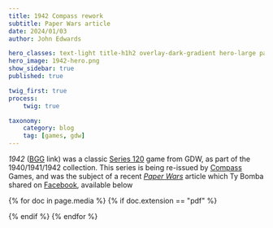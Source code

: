 ```yaml
---
title: 1942 Compass rework
subtitle: Paper Wars article
date: 2024/01/03
author: John Edwards

hero_classes: text-light title-h1h2 overlay-dark-gradient hero-large parallax
hero_image: 1942-hero.png
show_sidebar: true
published: true

twig_first: true
process:
    twig: true

taxonomy:
    category: blog
    tag: [games, gdw]
---
```

*1942* ([BGG] link) was a classic [Series 120] game from GDW, as part of the 1940/1941/1942 collection. This series is being re-issued by [Compass] Games, and was the subject of a recent *[Paper Wars]* article which Ty Bomba shared on [Facebook], available below

{% for doc in page.media %}
{% if doc.extension == "pdf" %}
 <div class="_df_book" height="720" webgl="true" backgroundcolor="white" source="{{ doc.url|replace({' ':'%20'}) }}" id="df_manual_book"> </div>
{% endif %}
{% endfor %}  

[Paper Wars]: https://www.compassgames.com/product-category/paper-wars-subscriptions/?sfw=pass1704277313
[Facebook]: https://www.facebook.com/jzedward
[Compass]: https://www.compassgames.com/product/wwii-campaigns-1940-1941-and-1942-pay-later/
[BGG]: https://boardgamegeek.com/boardgame/6915/1942
[Series 120]: https://boardgamegeek.com/geeklist/1538/gdw-series-120-games
[sample]: https://www.example.com